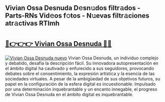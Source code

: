 ## Vivian Ossa Desnuda D𝚎sn𝚞dos filtr𝚊dos - Parts-RNs Vid𝚎os f𝚘tos - N𝚞evas filtr𝚊ciones atr𝚊ctivas RTImh

# <h2><a href="http://mb80r8.tromn.icu/?c=Vivian+Ossa+Desnuda">🔗👉👉👉 Vivian Ossa Desnuda 🔗🔗</a></h2>

[![Vivian Ossa Desnuda nuevo](https://i.imgur.com/pEAQMta.gif)](http://mb80r8.tromn.icu/?c=Vivian+Ossa+Desnuda)
Vivian Ossa Desnuda, un individuo complejo y debatido, desafía la descripción fácil. Su innovadora autopresentación en el ámbito digital ha cautivado y enfurecido a sus seguidores, provocando debates sobre el consentimiento, la expresión artística y la esencia de las sociedades virtuales. A pesar de la ambigüedad de sus objetivos futuros, su papel en la configuración de la esfera digital es incuestionable. Impulsado por una determinación inquebrantable y un encanto innegable, el progreso de Vivian Ossa Desnuda en el ámbito digital es inquebrantable.
